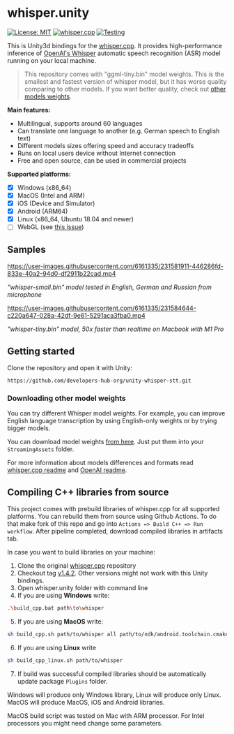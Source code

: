 # whisper.unity
[![License: MIT](https://img.shields.io/badge/license-MIT-blue.svg)](https://opensource.org/licenses/MIT) [![whisper.cpp](https://img.shields.io/badge/whisper.cpp-v1.4.2-green)](https://github.com/ggerganov/whisper.cpp/releases/tag/v1.4.2) [![Testing](https://github.com/Macoron/whisper.unity/actions/workflows/test.yml/badge.svg)](https://github.com/Macoron/whisper.unity/actions/workflows/test.yml)

This is Unity3d bindings for the [whisper.cpp](https://github.com/ggerganov/whisper.cpp). It provides high-performance inference of [OpenAI's Whisper](https://github.com/openai/whisper) automatic speech recognition (ASR) model running on your local machine.

> This repository comes with "ggml-tiny.bin" model weights. This is the smallest and fastest version of whisper model, but it has worse quality comparing to other models. If you want better quality, check out [other models weights](#downloading-other-model-weights).

**Main features:**
- Multilingual, supports around 60 languages
- Can translate one language to another (e.g. German speech to English text)
- Different models sizes offering speed and accuracy tradeoffs
- Runs on local users device without Internet connection
- Free and open source, can be used in commercial projects

**Supported platforms:**
- [x] Windows (x86_64)
- [x] MacOS (Intel and ARM)
- [x] iOS (Device and Simulator)
- [x] Android (ARM64)
- [x] Linux (x86_64, Ubuntu 18.04 and newer)
- [ ] WebGL (see [this issue](https://github.com/Macoron/whisper.unity/issues/20))

## Samples

https://user-images.githubusercontent.com/6161335/231581911-446286fd-833e-40a2-94d0-df2911b22cad.mp4

*"whisper-small.bin" model tested in English, German and Russian from microphone*

https://user-images.githubusercontent.com/6161335/231584644-c220a647-028a-42df-9e61-5291aca3fba0.mp4

*"whisper-tiny.bin" model, 50x faster than realtime on Macbook with M1 Pro*

## Getting started
Clone the repository and open it with Unity:
```
https://github.com/developers-hub-org/unity-whisper-stt.git
```
### Downloading other model weights
You can try different Whisper model weights. For example, you can improve English language transcription by using English-only weights or by trying bigger models.

You can download model weights [from here](https://huggingface.co/ggerganov/whisper.cpp). Just put them into your `StreamingAssets` folder. 

For more information about models differences and formats read [whisper.cpp readme](https://github.com/ggerganov/whisper.cpp#ggml-format) and [OpenAI readme](https://github.com/openai/whisper#available-models-and-languages).

## Compiling C++ libraries from source
This project comes with prebuild libraries of whisper.cpp for all supported platforms. You can rebuild them from source using Github Actions. To do that make fork of this repo and go into `Actions => Build C++ => Run workflow`.  After pipeline completed, download compiled libraries in artifacts tab.

In case you want to build libraries on your machine:
1. Clone the original [whisper.cpp](https://github.com/ggerganov/whisper.cpp) repository
2. Checkout tag [v1.4.2](https://github.com/ggerganov/whisper.cpp/releases/tag/v1.4.2). Other versions might not work with this Unity bindings.
3. Open whisper.unity folder with command line
4. If you are using **Windows** write:
```bash
.\build_cpp.bat path\to\whisper
```
5. If you are using **MacOS** write:
```bash
sh build_cpp.sh path/to/whisper all path/to/ndk/android.toolchain.cmake
```
6. If you are using **Linux** write
```bash
sh build_cpp_linux.sh path/to/whisper
```
7. If build was successful compiled libraries should be automatically update package `Plugins` folder. 
 
Windows will produce only Windows library, Linux will produce only Linux. MacOS will produce MacOS, iOS and Android libraries.

MacOS build script was tested on Mac with ARM processor. For Intel processors you might need change some parameters.
